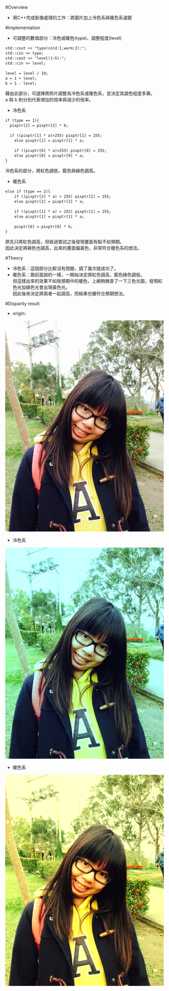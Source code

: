 #Overview
* 用C++完成影像處理的工作：將圖片加上冷色系與暖色系濾鏡

#Implementation
* 可調整的數值部分：冷色或暖色(type)、調整程度(level)
```
std::cout << "type(cold:1,warm:2):";
std::cin >> type;
std::cout << "level(1~5):";
std::cin >> level;

level = level / 10;
a = 1 + level;
b = 1 - level;
```
藉由此部分，可選擇將照片調整為冷色系或暖色系，並決定其調色程度多寡。<br/>
a 與 b 則分別代表增加的倍率與減少的倍率。

* 冷色系
```
if (type == 1){
  pixptr[2] = pixptr[2] * b;

  if ((pixptr[1] * a)>255) pixptr[1] = 255;
	else pixptr[1] = pixptr[1] * a;

	if ((pixptr[0] * a)>255) pixptr[0] = 255;
	else pixptr[0] = pixptr[0] * a;
}
```
冷色系的部分，將紅色調低，藍色與綠色調高。

* 暖色系
```
else if (type == 2){
	if ((pixptr[2] * a) > 255) pixptr[2] = 255;
	else pixptr[2] = pixptr[2] * a;

	if ((pixptr[1] * a) > 255) pixptr[1] = 255;
	else pixptr[1] = pixptr[1] * a;

	pixptr[0] = pixptr[0] * b;
}
```
原先只將紅色調高，但經過嘗試之後發現畫面有點不如預期。<br/>
因此決定將綠色也調高，出來的畫面偏黃色，非常符合暖色系的想法。

#Theory
* 冷色系：這個部分比較沒有問題，調了幾次就成功了。
* 暖色系：跟前面說的一樣，一開始決定將紅色調高，藍色綠色調低。<br/>
但這樣出來的效果不如我預期中的暖色，上網稍微查了一下三色光圖，發現紅色光加綠色光會出現黃色光。<br/>
因此後來決定將兩者一起調高，而結果也蠻符合預期想法。

#Disparity result
* origin:
<img src="image/ru.jpg" >

* 冷色系
<img src="image/Result_ru.png" >

* 暖色系
<img src="image/Result_ru_2.png" >
